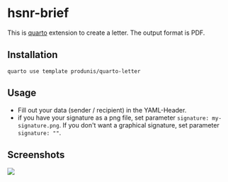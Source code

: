 # hsnr-brief

This is [quarto](https://quarto.org) extension to create a letter. The output format is PDF.

## Installation

`quarto use template produnis/quarto-letter`


## Usage

- Fill out your data (sender / recipient) in the YAML-Header.
- if you have your signature as a png file, set parameter `signature: my-signature.png`. If you don't want a graphical signature, set parameter  `signature: ""`.


## Screenshots

![](https://www.produnis.de/blog/posts/2022-09-12-quarto-briefvorlage/Testbrief.png)